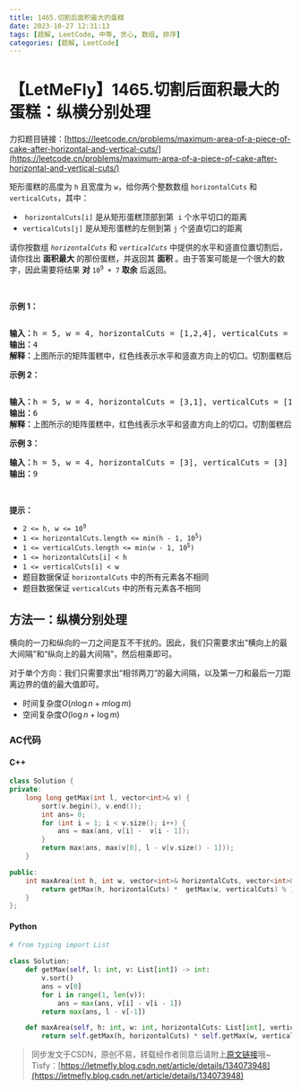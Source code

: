 ```yaml
---
title: 1465.切割后面积最大的蛋糕
date: 2023-10-27 12:31:13
tags: [题解, LeetCode, 中等, 贪心, 数组, 排序]
categories: [题解, LeetCode]
---
```


# 【LetMeFly】1465.切割后面积最大的蛋糕：纵横分别处理

力扣题目链接：[https://leetcode.cn/problems/maximum-area-of-a-piece-of-cake-after-horizontal-and-vertical-cuts/](https://leetcode.cn/problems/maximum-area-of-a-piece-of-cake-after-horizontal-and-vertical-cuts/)

<p>矩形蛋糕的高度为 <code>h</code> 且宽度为 <code>w</code>，给你两个整数数组 <code>horizontalCuts</code> 和 <code>verticalCuts</code>，其中：</p>

<ul>
	<li>&nbsp;<code>horizontalCuts[i]</code> 是从矩形蛋糕顶部到第&nbsp; <code>i</code> 个水平切口的距离</li>
	<li><code>verticalCuts[j]</code> 是从矩形蛋糕的左侧到第 <code>j</code> 个竖直切口的距离</li>
</ul>

<p>请你按数组 <em><code>horizontalCuts</code> </em>和<em> <code>verticalCuts</code> </em>中提供的水平和竖直位置切割后，请你找出 <strong>面积最大</strong> 的那份蛋糕，并返回其 <strong>面积</strong> 。由于答案可能是一个很大的数字，因此需要将结果&nbsp;<strong>对</strong>&nbsp;<code>10<sup>9</sup>&nbsp;+ 7</code>&nbsp;<strong>取余</strong> 后返回。</p>

<p>&nbsp;</p>

<p><strong>示例 1：</strong></p>

<p><img alt="" src="https://assets.leetcode-cn.com/aliyun-lc-upload/uploads/2020/05/30/leetcode_max_area_2.png" /></p>

<pre>
<strong>输入：</strong>h = 5, w = 4, horizontalCuts = [1,2,4], verticalCuts = [1,3]
<strong>输出：</strong>4 
<strong>解释：</strong>上图所示的矩阵蛋糕中，红色线表示水平和竖直方向上的切口。切割蛋糕后，绿色的那份蛋糕面积最大。
</pre>

<p><strong>示例 2：</strong></p>

<p><strong><img alt="" src="https://assets.leetcode-cn.com/aliyun-lc-upload/uploads/2020/05/30/leetcode_max_area_3.png" /></strong></p>

<pre>
<strong>输入：</strong>h = 5, w = 4, horizontalCuts = [3,1], verticalCuts = [1]
<strong>输出：</strong>6
<strong>解释：</strong>上图所示的矩阵蛋糕中，红色线表示水平和竖直方向上的切口。切割蛋糕后，绿色和黄色的两份蛋糕面积最大。</pre>

<p><strong>示例 3：</strong></p>

<pre>
<strong>输入：</strong>h = 5, w = 4, horizontalCuts = [3], verticalCuts = [3]
<strong>输出：</strong>9
</pre>

<p>&nbsp;</p>

<p><strong>提示：</strong></p>

<ul>
	<li><code>2 &lt;= h, w &lt;= 10<sup>9</sup></code></li>
	<li><code>1 &lt;= horizontalCuts.length &lt;= min(h - 1, 10<sup>5</sup>)</code></li>
	<li><code>1 &lt;= verticalCuts.length &lt;= min(w - 1, 10<sup>5</sup>)</code></li>
	<li><code>1 &lt;= horizontalCuts[i] &lt; h</code></li>
	<li><code>1 &lt;= verticalCuts[i] &lt; w</code></li>
	<li>题目数据保证 <code>horizontalCuts</code> 中的所有元素各不相同</li>
	<li>题目数据保证 <code>verticalCuts</code>&nbsp;中的所有元素各不相同</li>
</ul>


    
## 方法一：纵横分别处理

横向的一刀和纵向的一刀之间是互不干扰的。因此，我们只需要求出“横向上的最大间隔”和“纵向上的最大间隔”，然后相乘即可。

对于单个方向：我们只需要求出“相邻两刀”的最大间隔，以及第一刀和最后一刀距离边界的值的最大值即可。

+ 时间复杂度$O(n\log n + m\log m)$
+ 空间复杂度$O(\log n + \log m)$

### AC代码

#### C++

```cpp
class Solution {
private:
    long long getMax(int l, vector<int>& v) {
        sort(v.begin(), v.end());
        int ans= 0;
        for (int i = 1; i < v.size(); i++) {
            ans = max(ans, v[i] -  v[i - 1]);
        }
        return max(ans, max(v[0], l - v[v.size() - 1]));
    }

public:
    int maxArea(int h, int w, vector<int>& horizontalCuts, vector<int>& verticalCuts) {
        return getMax(h, horizontalCuts) *  getMax(w, verticalCuts) % 1000000007;
    }
};
```

#### Python

```python
# from typing import List

class Solution:
    def getMax(self, l: int, v: List[int]) -> int:
        v.sort()
        ans = v[0]
        for i in range(1, len(v)):
            ans = max(ans, v[i] - v[i - 1])
        return max(ans, l - v[-1])

    def maxArea(self, h: int, w: int, horizontalCuts: List[int], verticalCuts: List[int]) -> int:
        return self.getMax(h, horizontalCuts) * self.getMax(w, verticalCuts) % 1000000007
```

> 同步发文于CSDN，原创不易，转载经作者同意后请附上[原文链接](https://blog.letmefly.xyz/2023/10/27/LeetCode%201465.%E5%88%87%E5%89%B2%E5%90%8E%E9%9D%A2%E7%A7%AF%E6%9C%80%E5%A4%A7%E7%9A%84%E8%9B%8B%E7%B3%95/)哦~
> Tisfy：[https://letmefly.blog.csdn.net/article/details/134073948](https://letmefly.blog.csdn.net/article/details/134073948)
